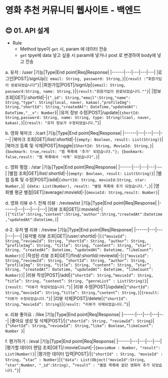 # 영화 추천 커뮤니티 웹사이트 - 백엔드 


## :blush: 01. API 설계   
* Rule
    * Method tpye이 `get` 시, param 에 데이터 전송
    * `get` tpye에 data 넣고 싶을 시 param에 넣거나 post 로 변경하여 body에 넣고 전송



a. 유저 : /user 
|기능|Type|End point|Req|Response|
|------|---|---|---|---|
|로그인|POST|/signUp|`{ email: String, password: String,}`|`{result :“회원가입이 완료되었습니다”}`|
|회원가입|POST|/signUp|`{email: String, password:String, name: String,}`|`{result:"회원가입이 완료되었습니다.""}`|
|정보 조회|GET|/:shortId|-|`{"_id": String,"email":String,"name": String,"type": String(local, naver, kakao),"profileImg": String,"shortId": String,"createdAt": DateTime,"updatedAt": DateTime,"__v": Number`}|
|유저 정보 수정|POST|/update|`{shortId: String,password: String, name: String, type: String(lcaol, naver, kakao),}`|`{result: "유저 정보가 수정되었습니다.”}`|

b. 영화 북마크 : /cart
|기능|Type|End point|Req|Response|
|------|---|---|---|---|
|북마크 조회|GET|/list/:shortId|-|`{empty: Boolean, result: List(String)}`|
|북마크 등록 및 삭제|POST|/toggle|`{ShortId: String, MovieId: String,}`|` {bookmark: true,result: "찜 목록에 '추가' 되었습니다."}; {bookmark: false,result: "찜 목록에서 '삭제' 되었습니다",}`|

c. 영화 평점 : /star
|기능|Type|End point|Req|Response|
|------|---|---|---|---|
|별점 조회|GET|/list/:shortId|-|`{empty: Boolean, result: List(String)}`|
|별점 등록 및 수정|POST|/add|`{shortId: String, movieId:String, star: Number,}`|` {data: List(Number), result: "별점 목록에 추가 되었습니다.",}`|
|영화별 평균 별점|GET|/average/:movieId|-|`{movieId: String,result: Number}`|

d. 영화 리뷰
d-1. 전체 리뷰 : /reviewlist
|기능|Type|End point|Req|Response|
|------|---|---|---|---|
|리뷰 조회|GET|/:movieId|-|`[{"title":String,"content":String,"author":String,"createdAt":Datetime,"updatedAt":Datetime,]`|

d-2. 유저 별 리뷰 : /review
|기능|Type|End point|Req|Response|
|------|---|---|---|---|
|유저별 리뷰  조회|GET|/user/:shortId|-|`[{“movieId”: String,“reviewId”: String, “shortId”: String, “author”: String, “profileImg”: String, “title”: String, “content”: String, “star”: String, “createdAt”: Datetime, “updatedAt”: Datetime, “likeCount”: Number}]`|
|작성된 리뷰 조회|GET|/find/:shortId/:reviewId|-|`[{“movieId”: String,“reviewId”: String, “shortId”: String, “author”: String, “profileImg”: String, “title”: String, “content”: String, “star”: String, “createdAt”: Datetime, “updatedAt”: Datetime, “likeCount”: Number}]`|
|리뷰 작성|POST|/add|`{“shortId”: String,“movieId”: String, “title”: String, “content”: String, “genreList” : List(String)}`|`{result: “리뷰가 작성되었습니다.”}`|
|리뷰 수정|POST|/update|`{“shortId”: String,“movieId”: String,“title”: String,“content”: String,}`|`{result: “리뷰가 수정되었습니다.”}`|
|리뷰 삭제|POST|/delete|`{“shortId”: String,“movieId”: String}`|`{result: “리뷰가 삭제되었습니다.”}`|

e. 리뷰 좋아요 : /like
|기능|Type|End point|Req|Response|
|------|---|---|---|---|
|좋아요 생성 및 삭제|POST|/|`{“shortId”: String, “reviewId”: String}`|`{“shortId”: String,“reviewId”: String,“like”: Boolean,“likeCount”: Number
}`|

f. 평가하기 : /eval
|기능|Type|End point|Req|Response|
|------|---|---|---|---|
|평가할 데이터 랜덤 조회|GET|/:movieCount|-|`{movieNum : Number, "result": List(Number)}`|
|평가한 데이터 입력|POST|/|`{"shortId" : String, "movieId" : String, ”star” : Number}`|`{"data": List(Object("movieId":String, "star":Number, "_id":String), ”result” : "별점 목록에 없던 영화라 추가 되었습니다.”}`|
